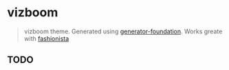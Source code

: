 # vizboom
> vizboom theme. Generated using [generator-foundation](https://github.com/blai/generator-foundation). Works greate with [fashionista](https://github.com/blai/fashionista)

## TODO
